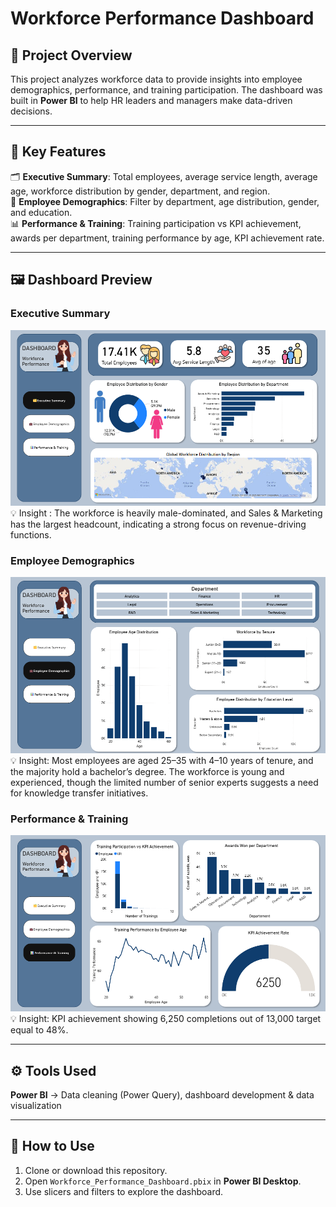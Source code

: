 # Workforce Performance Dashboard  

## 📌 Project Overview  
This project analyzes workforce data to provide insights into employee demographics, performance, and training participation. The dashboard was built in **Power BI** to help HR leaders and managers make data-driven decisions.  

---

## 🔑 Key Features  
🗂️ **Executive Summary**: Total employees, average service length, average age, workforce distribution by gender, department, and region.  
💼 **Employee Demographics**: Filter by department, age distribution, gender, and education.  
📊 **Performance & Training**: Training participation vs KPI achievement, awards per department, training performance by age, KPI achievement rate.  

---
## 🖼️ Dashboard Preview  

### Executive Summary  
![Executive Summary](Dashboard_Executive.png)
💡 Insight : The workforce is heavily male-dominated, and Sales & Marketing has the largest headcount, indicating a strong focus on revenue-driving functions.

### Employee Demographics  
![Employee Demographics](Dashboard_Demographics.png)  
💡 Insight: Most employees are aged 25–35 with 4–10 years of tenure, and the majority hold a bachelor’s degree. The workforce is young and experienced, though the limited number of senior experts suggests a need for knowledge transfer initiatives.

### Performance & Training  
![Performance & Training](Dashboard_Performance.png)  
💡 Insight: KPI achievement showing 6,250 completions out of 13,000 target equal to 48%.

---

## ⚙️ Tools Used  
**Power BI** → Data cleaning (Power Query), dashboard development & data visualization  

---

## 🚀 How to Use  
1. Clone or download this repository.  
2. Open `Workforce_Performance_Dashboard.pbix` in **Power BI Desktop**.  
3. Use slicers and filters to explore the dashboard.  
